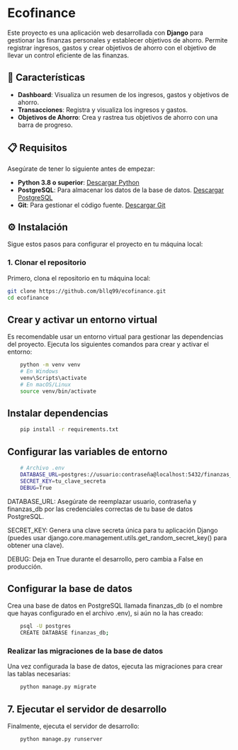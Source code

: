 # Ecofinance

Este proyecto es una aplicación web desarrollada con **Django** para gestionar las finanzas personales y establecer objetivos de ahorro. Permite registrar ingresos, gastos y crear objetivos de ahorro con el objetivo de llevar un control eficiente de las finanzas.

## 🚀 Características

- **Dashboard**: Visualiza un resumen de los ingresos, gastos y objetivos de ahorro.
- **Transacciones**: Registra y visualiza los ingresos y gastos.
- **Objetivos de Ahorro**: Crea y rastrea tus objetivos de ahorro con una barra de progreso.

## 📋 Requisitos

Asegúrate de tener lo siguiente antes de empezar:

- **Python 3.8 o superior**: [Descargar Python](https://www.python.org/downloads/)
- **PostgreSQL**: Para almacenar los datos de la base de datos. [Descargar PostgreSQL](https://www.postgresql.org/download/)
- **Git**: Para gestionar el código fuente. [Descargar Git](https://git-scm.com/)

## ⚙️ Instalación

Sigue estos pasos para configurar el proyecto en tu máquina local:

### 1. **Clonar el repositorio**

Primero, clona el repositorio en tu máquina local:

```bash
git clone https://github.com/bllq99/ecofinance.git
cd ecofinance
```

## Crear y activar un entorno virtual

Es recomendable usar un entorno virtual para gestionar las dependencias del proyecto. Ejecuta los siguientes comandos para crear y activar el entorno:

```bash
    python -m venv venv
    # En Windows
    venv\Scripts\activate
    # En macOS/Linux
    source venv/bin/activate
```

## Instalar dependencias 

```bash
    pip install -r requirements.txt
```

## Configurar las variables de entorno

```bash
    # Archivo .env
    DATABASE_URL=postgres://usuario:contraseña@localhost:5432/finanzas_db
    SECRET_KEY=tu_clave_secreta
    DEBUG=True
```

DATABASE_URL: Asegúrate de reemplazar usuario, contraseña y finanzas_db por las credenciales correctas de tu base de datos PostgreSQL.

SECRET_KEY: Genera una clave secreta única para tu aplicación Django (puedes usar django.core.management.utils.get_random_secret_key() para obtener una clave).

DEBUG: Deja en True durante el desarrollo, pero cambia a False en producción.

## Configurar la base de datos
Crea una base de datos en PostgreSQL llamada finanzas_db (o el nombre que hayas configurado en el archivo .env), si aún no la has creado:

```bash
    psql -U postgres
    CREATE DATABASE finanzas_db;
```
### Realizar las migraciones de la base de datos
Una vez configurada la base de datos, ejecuta las migraciones para crear las tablas necesarias:

```bash
    python manage.py migrate
```

## 7. Ejecutar el servidor de desarrollo
Finalmente, ejecuta el servidor de desarrollo:

```bash
    python manage.py runserver
```
